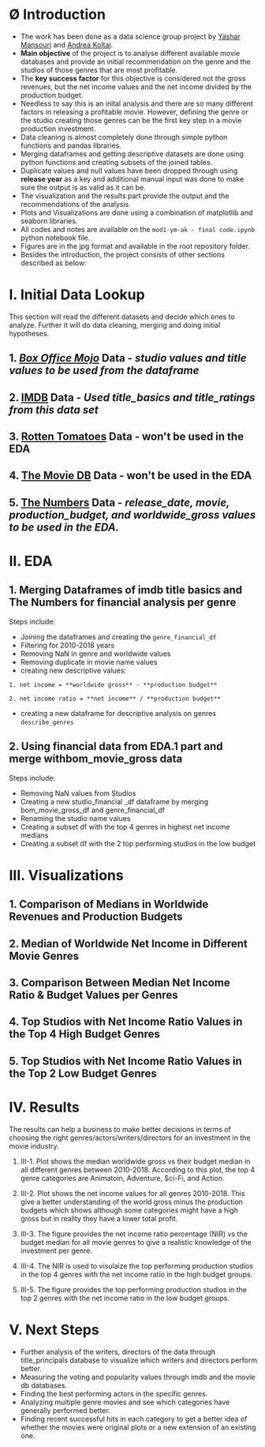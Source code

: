# Ø Introduction

- The work has been done as a data science group project by [Yashar Mansouri](https://github.com/YM88) and [Andrea Koltai](https://github.com/apy444).
- **Main objective** of the project is to analyse different available movie databases and provide an initial recommendation on the genre and the studios of those genres that are most profitable. 
- The **key success factor** for this objective is considered not the gross revenues, but the net income values and the net income divided by the production budget. 
- Needless to say this is an inital analysis and there are so many different factors in releasing a profitable movie. However, defining the genre or the studio creating those genres can be the first key step in a movie production investment.
- Data cleaning is almost completely done through simple python functions and pandas libraries. 
- Merging dataframes and getting descriptive datasets are done using python functions and creating subsets of the joined tables.
- Duplicate values and null values have been dropped through using **release year** as a key and additional manual input was done to make sure the output is as valid as it can be.
- The visualization and the results part provide the output and the recommendations of the analysis.
- Plots and Visualizations are done using a combination of matplotlib and seaborn libraries.
- All codes and notes are available on the ```mod1-ym-ak - final code.ipynb``` python notebook file. 
- Figures are in the jpg format and available in the root repository folder. 
- Besides the introduction, the project consists of other sections described as below:

# I. Initial Data Lookup

This section will read the different datasets and decide which ones to analyze. Further it will do data cleaning, merging and doing initial hypotheses.
## 1. [*Box Office Mojo*](https://www.boxofficemojo.com/yearly/chart/?view2=worldwide&yr=2010&p=.htm) Data - _**studio** values and **title** values to be used from the dataframe_

## 2. [IMDB](https://www.imdb.com/interfaces/) Data - _Used **title_basics** and **title_ratings** from this data set_

## 3. [Rotten Tomatoes](https://www.kaggle.com/rpnuser8182/rotten-tomatoes) Data - won't be used in the EDA

## 4. [The Movie DB](https://developers.themoviedb.org/3/discover/movie-discover) Data - won't be used in the EDA

## 5. [The Numbers](https://www.the-numbers.com/movie/budgets/all) Data - _**release_date**, **movie**, **production_budget**, and **worldwide_gross** values to be used in the EDA._

# II. EDA

## 1. Merging Dataframes of imdb title basics and The Numbers for financial analysis per genre

Steps include:

- Joining the dataframes and creating the `genre_financial_df`
- Filtering for 2010-2018 years
- Removing NaN in genre and worldwide values 
- Removing duplicate in movie name values
- creating new descriptive values:

`1. net income = **worldwide gross** - **production budget**`


`2. net income ratio = **net income** / **production budget**`

- creating a new dataframe for descriptive analysis on genres `describe_genres`

## 2. Using financial data from EDA.1 part and merge with**bom_movie_gross** data
Steps include: 

- Removing NaN values from Studios
- Creating a new studio_financial _df dataframe by merging bom_movie_gross_df and genre_financial_df
- Renaming the studio name values
- Creating a subset df with the top 4 genres in highest net income medians
- Creating a subset df with the 2 top performing studios in the low budget

# III. Visualizations

## 1. Comparison of Medians in Worldwide Revenues and Production Budgets

## 2. Median of Worldwide Net Income in Different Movie Genres

## 3. Comparison Between Median Net Income Ratio & Budget Values per Genres

## 4. Top Studios with Net Income Ratio Values in the Top 4 High Budget Genres

## 5. Top Studios with Net Income Ratio Values in the Top 2 Low Budget Genres


# IV. Results

The results can help a business to make better decisions in terms of choosing the right genres/actors/writers/directors for an investment in the movie industry.

1. III-1. Plot shows the median worldwide gross vs their budget median in all different genres between 2010-2018.  According to this plot, the top 4 genre categories are Animatoin, Adventure, Sci-Fi, and Action. 

2. III-2. Plot shows the net income values for all genres 2010-2018. This give a better understanding of the world gross minus the production budgets which shows although some categories might have a high gross but in reality they have a lower total profit. 

3. III-3. The figure provides the net income ratio percentage (NIR) vs the budget median for all movie genres to give a realistic knowledge of the investment per genre.

4. III-4. The NIR is used to visulaize the top performing production studios in the top 4 genres with the net income ratio in the high budget groups.

5. III-5. The figure provides the top performing production studios in the top 2 genres with the net income ratio in the low budget groups.

# V. Next Steps

- Further analysis of the writers, directors of the data through title_principals database to visualize which writers and directors perform better.
- Measuring the voting and popularity values through imdb and the movie db databases.
- Finding the best performing actors in the specific genres.
- Analyzing multiple genre movies and see which categories have generally performed better.
- Finding recent successful hits in each category to get a better idea of whether the movies were original plots or a new extension of an existing one.  















